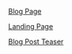 [Blog Page](blogWireframes/blogPage.jpg)

[Landing Page](blogWireframes/landingFramework.jpg)

[Blog Post Teaser](blogWireframes/postTeaser.jpg)